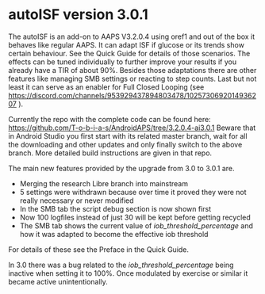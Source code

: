 # autoISF version 3.0.1
The autoISF is an add-on to AAPS V3.2.0.4 using oref1 and out of the box it behaves like regular AAPS. It can adapt ISF if glucose or its trends show certain behaviour. See the Quick Guide for details of those scenarios. The effects can be tuned individually to further improve your results if you already have a TIR of about 90%. Besides those adaptations there are other features like managing SMB settings or reacting to step counts. Last but not least it can serve as an enabler for Full Closed Looping (see https://discord.com/channels/953929437894803478/1025730692014936207 ).

Currently the repo with the complete code can be found here:
https://github.com/T-o-b-i-a-s/AndroidAPS/tree/3.2.0.4-ai3.0.1
Beware that in Android Studio you first start with its related master branch, wait for all the downloading and other updates and only finally switch to the above branch. More detailed build instructions are given in that repo.

The main new features provided by the upgrade from 3.0 to 3.0.1 are.
* Merging the research Libre branch into mainstream
* 5 settings were withdrawn because over time it proved they were not really necessary or never modified
* In the SMB tab the script debug section is now shown first
* Now 100 logfiles instead of just 30 will be kept before getting recycled
* The SMB tab shows the current value of *iob_threshold_percentage* and how it was adapted to become the effective iob threshold

For details of these see the Preface in the Quick Guide.

In 3.0 there was a bug related to the *iob_threshold_percentage* being inactive when setting it to 100%. Once modulated by exercise or similar it became active unintentionally.
